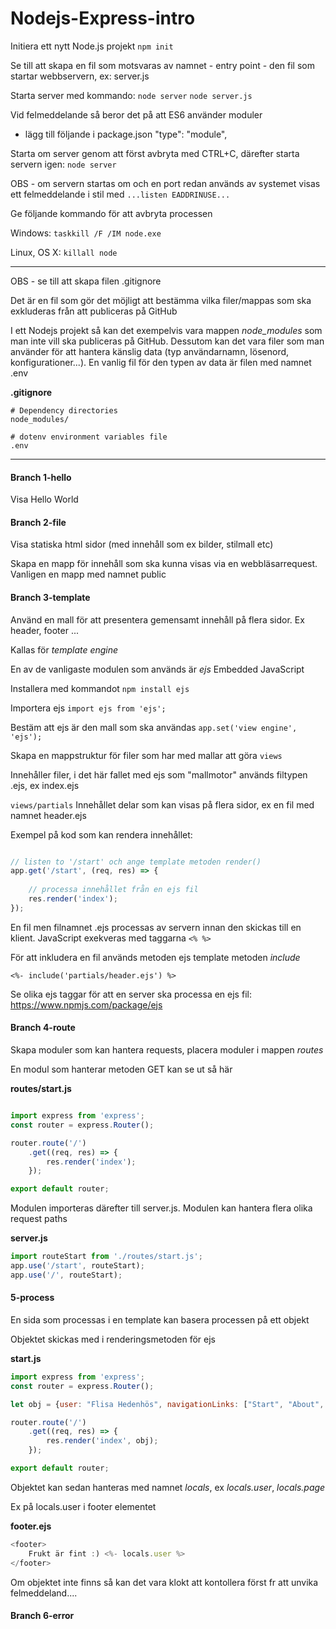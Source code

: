 # Nodejs-Express-intro

Initiera ett nytt Node.js projekt
`npm init`

Se till att skapa en fil som motsvaras av namnet - entry point - den fil som startar webbservern, ex:
server.js

Starta server med kommando:
`node server`
`node server.js`

Vid felmeddelande så beror det på att ES6 använder moduler
- lägg till följande i package.json
"type": "module",

Starta om server genom att först avbryta med CTRL+C, därefter starta servern igen: 
`node server`

OBS - om servern startas om och en port redan används av systemet visas ett felmeddelande i stil med
`...listen EADDRINUSE...` 

Ge följande kommando för att avbryta processen

Windows:
`taskkill /F /IM node.exe`

Linux, OS X:
`killall node`

***

OBS - se till att skapa filen .gitignore

Det är en fil som gör det möjligt att bestämma vilka filer/mappas som ska exkluderas från att publiceras på GitHub

I ett Nodejs projekt så kan det exempelvis vara mappen *node_modules* som man inte vill ska publiceras på GitHub. Dessutom kan det vara filer som man använder för att hantera känslig data (typ användarnamn, lösenord, konfigurationer...).
En vanlig fil för den typen av data är filen med namnet 
.env 

**.gitignore**

```
# Dependency directories
node_modules/

# dotenv environment variables file
.env

```


***

#### Branch 1-hello
Visa Hello World

#### Branch 2-file
Visa statiska html sidor (med innehåll som ex bilder, stilmall etc)

Skapa en mapp för innehåll som ska kunna visas via en webbläsarrequest. Vanligen en mapp med namnet public

#### Branch 3-template
Använd en mall för att presentera gemensamt innehåll på flera sidor. Ex header, footer ...

Kallas för *template engine*

En av de vanligaste modulen som används är *ejs*
Embedded JavaScript

Installera med kommandot
`npm install ejs`

Importera ejs 
`import ejs from 'ejs';`

Bestäm att ejs är den mall som ska användas
`app.set('view engine', 'ejs');`

Skapa en mappstruktur för filer som har med mallar att göra
`views`

Innehåller filer, i det här fallet med ejs som "mallmotor" används filtypen .ejs, ex index.ejs

`views/partials`
Innehållet delar som kan visas på flera sidor, ex en fil med namnet
header.ejs

Exempel på kod som kan rendera innehållet:
```javascript

// listen to '/start' och ange template metoden render()
app.get('/start', (req, res) => {
   
    // processa innehållet från en ejs fil
    res.render('index');
});
```

En fil men filnamnet .ejs processas av servern innan den skickas till en klient. JavaScript exekveras med taggarna `<% %>` 

För att inkludera en fil används metoden ejs template metoden *include* 

`<%- include('partials/header.ejs') %>`
 
Se olika ejs taggar för att en server ska processa en ejs fil:
https://www.npmjs.com/package/ejs

#### Branch 4-route
Skapa moduler som kan hantera requests, placera moduler i mappen *routes*

En modul som hanterar metoden GET kan se ut så här

**routes/start.js**
```javascript

import express from 'express';
const router = express.Router();

router.route('/')
    .get((req, res) => {
        res.render('index');
    });

export default router;
```

Modulen importeras därefter till server.js. Modulen kan hantera flera olika request paths

**server.js**

```javascript
import routeStart from './routes/start.js';
app.use('/start', routeStart);
app.use('/', routeStart);
```

#### 5-process
En sida som processas i en template kan basera processen på ett objekt

Objektet skickas med i renderingsmetoden för ejs

**start.js**

```javascript
import express from 'express';
const router = express.Router();

let obj = {user: "Flisa Hedenhös", navigationLinks: ["Start", "About", "Contact"], page: "start"};

router.route('/')
    .get((req, res) => {
        res.render('index', obj);
    });

export default router;
```

Objektet kan sedan hanteras med namnet *locals*, ex *locals.user*, *locals.page*

Ex på locals.user i footer elementet

**footer.ejs**

```javascript
<footer>
    Frukt är fint :) <%- locals.user %> 
</footer>
```

Om objektet inte finns så kan det vara klokt att kontollera först fr att unvika felmeddeland....


#### Branch 6-error
